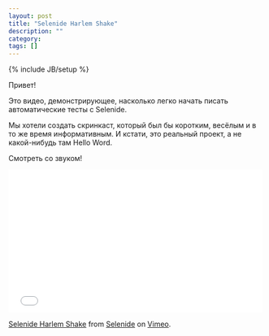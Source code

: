 ```yaml
---
layout: post
title: "Selenide Harlem Shake"
description: ""
category: 
tags: []
---
```

{% include JB/setup %}

Привет!

Это видео, демонстрирующее, насколько легко начать писать автоматические тесты с Selenide.

Мы хотели создать скринкаст, который был бы коротким, весёлым и в то же время информативным. И кстати, это реальный проект, а не какой-нибудь там Hello Word.

Смотреть со звуком!

<iframe src="//player.vimeo.com/video/73128965" width="500" height="281" frameborder="0" webkitallowfullscreen mozallowfullscreen allowfullscreen>
</iframe>
<p>
  <a href="https://vimeo.com/73128965">Selenide Harlem Shake</a> from
  <a href="https://vimeo.com/user20427140">Selenide</a> on
  <a href="https://vimeo.com">Vimeo</a>.
</p>